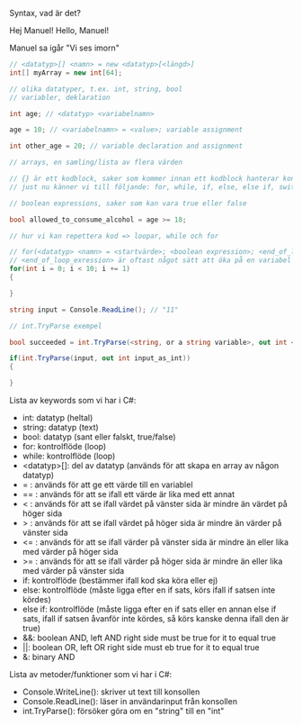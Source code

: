 Syntax, vad är det?

Hej Manuel!
Hello, Manuel!

Manuel sa igår "Vi ses imorn"

```csharp
// <datatyp>[] <namn> = new <datatyp>[<längd>]
int[] myArray = new int[64];

// olika datatyper, t.ex. int, string, bool
// variabler, deklaration

int age; // <datatyp> <variabelnamn> 

age = 10; // <variabelnamn> = <value>; variable assignment

int other_age = 20; // variable declaration and assignment

// arrays, en samling/lista av flera värden

// {} är ett kodblock, saker som kommer innan ett kodblock hanterar kontrollflöden, 
// just nu känner vi till följande: for, while, if, else, else if, switch

// boolean expressions, saker som kan vara true eller false

bool allowed_to_consume_alcohol = age >= 18;

// hur vi kan repettera kod => loopar, while och for

// for(<datatyp> <namn> = <startvärde>; <boolean expression>; <end_of_loop_exression>) { kod som ska repeteras i loopen}
// <end_of_loop_exression> är oftast något sätt att öka på en variabel som används i vår <boolean expression>, t.ex. i += 1;
for(int i = 0; i < 10; i += 1)
{

}

string input = Console.ReadLine(); // "11"

// int.TryParse exempel

bool succeeded = int.TryParse(<string, or a string variable>, out int <ny variabel>); // 11

if(int.TryParse(input, out int input_as_int))
{

}

```

Lista av keywords som vi har i C#:
- int:          datatyp (heltal)
- string:       datatyp (text)
- bool:         datatyp (sant eller falskt, true/false)
- for:          kontrolflöde (loop)
- while:        kontrolflöde (loop)
- \<datatyp\>[]:  del av datatyp (används för att skapa en array av någon datatyp)
- = :           används för att ge ett värde till en variablel
- == :          används för att se ifall ett värde är lika med ett annat
- \<  :          används för att se ifall värdet på vänster sida är mindre än värdet på höger sida
- \>  :          används för att se ifall värdet på höger sida är mindre än värder på vänster sida
- \<= :          används för att se ifall värder på vänster sida är mindre än eller lika med värder på höger sida
- \>= :          används för att se ifall värder på höger sida är mindre än eller lika med värder på vänster sida
- if:           kontrolflöde (bestämmer ifall kod ska köra eller ej)
- else:         kontrolflöde (måste ligga efter en if sats, körs ifall if satsen inte kördes)
- else if:      kontrolflöde (måste ligga efter en if sats eller en annan else if sats, ifall if satsen åvanför inte kördes, så körs kanske denna ifall den är true)
- &&:           boolean AND, left AND right side must be true for it to equal true
- ||:           boolean OR, left OR right side must eb true for it to equal true
- &:            binary AND

Lista av metoder/funktioner som vi har i C#:
- Console.WriteLine():  skriver ut text till konsollen
- Console.ReadLine():   läser in användarinput från konsollen
- int.TryParse():       försöker göra om en "string" till en "int"




